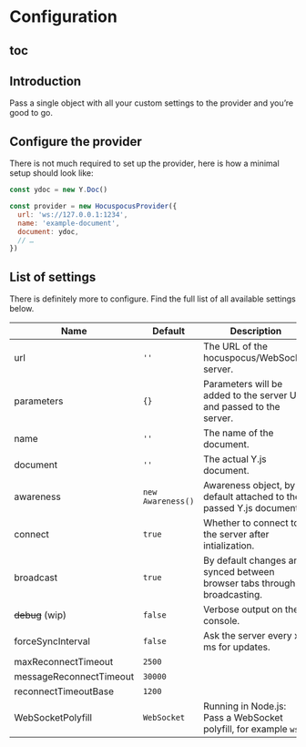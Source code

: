 # Configuration

## toc

## Introduction
Pass a single object with all your custom settings to the provider and you’re good to go.

## Configure the provider
There is not much required to set up the provider, here is how a minimal setup should look like:

```js
const ydoc = new Y.Doc()

const provider = new HocuspocusProvider({
  url: 'ws://127.0.0.1:1234',
  name: 'example-document',
  document: ydoc,
  // …
})
```

## List of settings
There is definitely more to configure. Find the full list of all available settings below.

| Name                    | Default           | Description                                                              |
| ----------------------- | ----------------- | ------------------------------------------------------------------------ |
| url                     | `''`              | The URL of the hocuspocus/WebSocket server.                              |
| parameters              | `{}`              | Parameters will be added to the server URL and passed to the server.     |
| name                    | `''`              | The name of the document.                                                |
| document                | `''`              | The actual Y.js document.                                                |
| awareness               | `new Awareness()` | Awareness object, by default attached to the passed Y.js document.       |
| connect                 | `true`            | Whether to connect to the server after intialization.                    |
| broadcast               | `true`            | By default changes are synced between browser tabs through broadcasting. |
| ~~debug~~ (wip)         | `false`           | Verbose output on the console.                                           |
| forceSyncInterval       | `false`           | Ask the server every x ms for updates.                                   |
| maxReconnectTimeout     | `2500`            |                                                                          |
| messageReconnectTimeout | `30000`           |                                                                          |
| reconnectTimeoutBase    | `1200`            |                                                                          |
| WebSocketPolyfill       | `WebSocket`       | Running in Node.js: Pass a WebSocket polyfill, for example `ws`.         |
